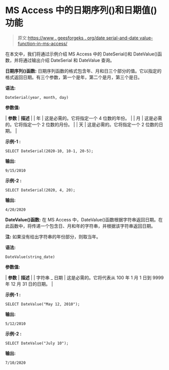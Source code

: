 # MS Access 中的日期序列()和日期值()功能

> 原文:[https://www . geesforgeks . org/date serial-and-date value-function-in-ms-access/](https://www.geeksforgeeks.org/dateserial-and-datevalue-function-in-ms-access/)

在本文中，我们将通过示例介绍 MS Access 中的 DateSerial()和 DateValue()函数，并将通过输出介绍 DateSerial 和 DateValue 查询。

**日期序列()函数:**
日期序列函数的格式包含年、月和日三个部分的值。它以指定的格式返回日期。有三个参数，第一个是年，第二个是月，第三个是日。

**语法:**

```
DateSerial(year, month, day)

```

**参数值:**

| **参数** | **描述** |
| 年 | 这是必需的。它将指定一个 4 位数的年份。 |
| 月 | 这是必需的。它将指定一个 2 位数的月份。 |
| 天 | 这是必需的。它将指定一个 2 位数的日期。 |

**示例-1 :**

```
SELECT DateSerial(2020-10, 10-1, 20-5);

```

**输出:**

```
9/15/2010 

```

**示例-2 :**

```
SELECT DateSerial(2020, 4, 20);

```

**输出:**

```
4/20/2020 

```

**DateValue()函数:**
在 MS Access 中，DateValue()函数根据字符串返回日期。在此函数中，将传递一个包含日、月和年的字符串，并根据该字符串返回日期。

**注:**
如果没有给出字符串的年份部分，则取当年。

**语法:**

```
DateValue(string_date)

```

**参数值:**

| **参数** | **描述** |
| 字符串 _ 日期 | 这是必需的。它将代表从 100 年 1 月 1 日到 9999 年 12 月 31 日的日期。 |

**示例-1 :**

```
SELECT DateValue("May 12, 2010");

```

**输出:**

```
5/12/2010

```

**示例-2 :**

```
SELECT DateValue("July 10");

```

**输出:**

```
7/10/2020 

```
